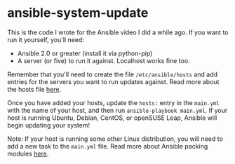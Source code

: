 # ansible-system-update
This is the code I wrote for the Ansible video I did a while ago. If you want to run it yourself, you'll need:

* Ansible 2.0 or greater (install it via python-pip)
* A server (or five) to run it against. Localhost works fine too.

Remember that you'll need to create the file `/etc/ansible/hosts` and add entries for the servers you want to run updates against. Read more about the hosts file [here](https://docs.ansible.com/ansible/latest/user_guide/intro_inventory.html).

Once you have added your hosts, update the `hosts:` entry in the `main.yml` with the name of your host, and then run `ansible-playbook main.yml`. If your host is running Ubuntu, Debian, CentOS, or openSUSE Leap, Ansible will begin updating your system!

Note: If your host is running some other Linux distribution, you will need to add a new task to the `main.yml` file. Read more about Ansible packing modules [here]().
